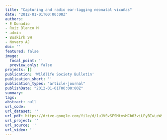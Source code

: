 ```yaml
---
title: "Capturing and radio ear-tagging neonatal vicuñas"
date: "2012-01-01T00:00:00Z"
authors:
- E Donadio 
- Ruiz Blanco M
- admin
- Buskirk SW 
- Novaro AJ
doi: ''
featured: false
image:
  focal_point: ''
  preview_only: false
projects: []
publication: 'Wildlife Society Bulletin'
publication_short: ''
publication_types: "article-journal"
publishDate: "2012-01-01T00:00:00Z"
summary: 
tags: 
abstract: null
url_code: 
url_dataset: ''
url_pdf: https://drive.google.com/file/d/1uJVSvSFSMtmvMCb63viLFyBIwLeW9fhy/view
url_project: ''
url_source: ''
url_video: ''
---
```



